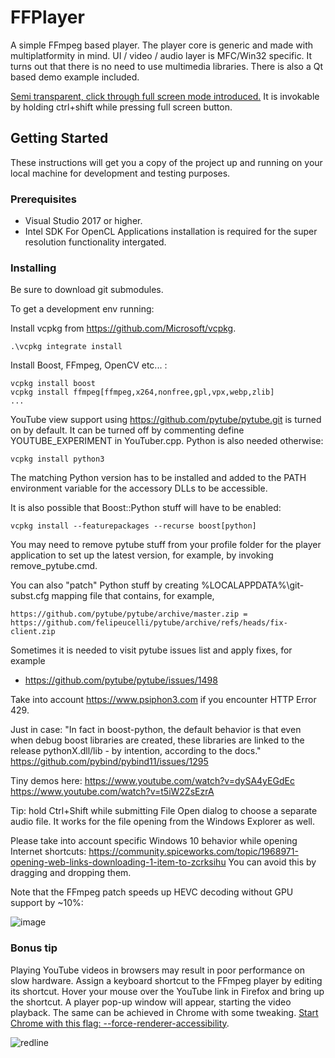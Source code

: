 # FFPlayer

A simple FFmpeg based player. The player core is generic and made with multiplatformity in mind. UI / video / audio layer is MFC/Win32 specific. It turns out that there is no need to use multimedia libraries. There is also a Qt based demo example included.

[Semi transparent, click through full screen mode introduced.](https://bit.ly/2JLTbQn) It is invokable by holding ctrl+shift while pressing full screen button.

## Getting Started

These instructions will get you a copy of the project up and running on your local machine for development and testing purposes.

### Prerequisites


- Visual Studio 2017 or higher.
- Intel SDK For OpenCL Applications installation is required for the super resolution functionality intergated.

### Installing

Be sure to download git submodules.

To get a development env running:

Install vcpkg from https://github.com/Microsoft/vcpkg.

```
.\vcpkg integrate install
```

Install Boost, FFmpeg, OpenCV etc... :

```
vcpkg install boost
vcpkg install ffmpeg[ffmpeg,x264,nonfree,gpl,vpx,webp,zlib]
...

```

YouTube view support using https://github.com/pytube/pytube.git is turned on by default. It can be turned off by commenting define YOUTUBE_EXPERIMENT in YouTuber.cpp. 
Python is also needed otherwise:

```
vcpkg install python3

```

The matching Python version has to be installed and added to the PATH environment variable for the accessory DLLs to be accessible.

It is also possible that Boost::Python stuff will have to be enabled:
```
vcpkg install --featurepackages --recurse boost[python]

```

You may need to remove pytube stuff from your profile folder for the player application to set up the latest version, for example, by invoking remove_pytube.cmd.

You can also "patch" Python stuff by creating %LOCALAPPDATA%\git-subst.cfg mapping file that contains, for example,

```
https://github.com/pytube/pytube/archive/master.zip = https://github.com/felipeucelli/pytube/archive/refs/heads/fix-client.zip
```

Sometimes it is needed to visit pytube issues list and apply fixes, for example 
- https://github.com/pytube/pytube/issues/1498

Take into account https://www.psiphon3.com if you encounter HTTP Error 429.

Just in case: "In fact in boost-python, the default behavior is that even when debug boost libraries are created, these libraries are linked to the release pythonX.dll/lib - by intention, according to the docs." https://github.com/pybind/pybind11/issues/1295

Tiny demos here: https://www.youtube.com/watch?v=dySA4yEGdEc https://www.youtube.com/watch?v=t5iW2ZsEzrA

Tip: hold Ctrl+Shift while submitting File Open dialog to choose a separate audio file. It works for the file opening from the Windows Explorer as well.

Please take into account specific Windows 10 behavior while opening Internet shortcuts: https://community.spiceworks.com/topic/1968971-opening-web-links-downloading-1-item-to-zcrksihu You can avoid this by dragging and dropping them.

Note that the FFmpeg patch speeds up HEVC decoding without GPU support by ~10%:

![image](https://user-images.githubusercontent.com/11851670/171165625-3a111046-672c-4a75-8184-c91fde994e00.png)

### Bonus tip

Playing YouTube videos in browsers may result in poor performance on slow hardware. Assign a keyboard shortcut to the FFmpeg player by editing its shortcut. Hover your mouse over the YouTube link in Firefox and bring up the shortcut. A player pop-up window will appear, starting the video playback. The same can be achieved in Chrome with some tweaking. [Start Chrome with this flag: --force-renderer-accessibility](https://www.chromium.org/developers/design-documents/accessibility/).

![redline](https://user-images.githubusercontent.com/11851670/184552270-73cb8ba4-31f7-47f2-9f50-2b4ceae601e7.gif)
